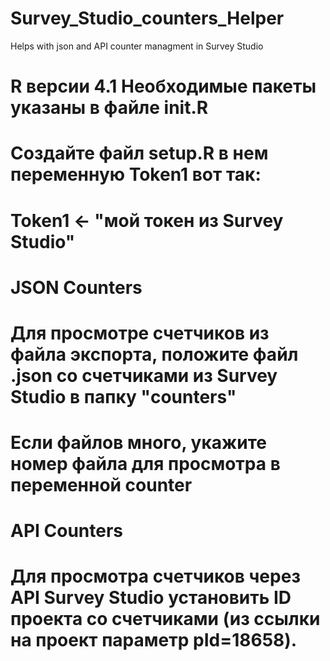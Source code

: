 # Survey_Studio_counters_Helper
Helps with json and API counter managment in Survey Studio

# R версии 4.1 Необходимые пакеты указаны в файле init.R
# Создайте файл setup.R в нем переменную Token1 вот так:
# Token1 <- "мой токен из Survey Studio"     

# JSON Counters
# Для просмотре счетчиков из файла экспорта, положите файл .json со счетчиками из Survey Studio в папку "counters"
# Если файлов много, укажите номер файла для просмотра в переменной counter

# API Counters
# Для просмотра счетчиков через API Survey Studio установить ID проекта со счетчиками (из ссылки на проект параметр pId=18658).
